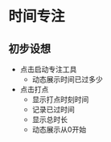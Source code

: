 # 时间专注
## 初步设想  
- 点击启动专注工具
  - 动态展示时间已过多少
- 点击打点
    - 显示打点时刻时间
    - 记录已过时间
    - 显示总时长
    - 动态展示从0开始